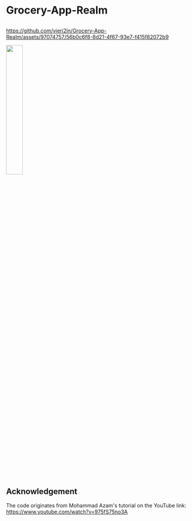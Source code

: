 # Grocery-App-Realm
## 
https://github.com/vieri2in/Grocery-App-Realm/assets/97074757/56b0c6f8-8d21-4f67-93e7-f415f82072b9

<img src="https://github.com/vieri2in/Grocery-App-Realm/assets/97074757/666e46c6-d50f-4053-a7d9-b3e4aaa49528"  width=30% height=30%>

## Acknowledgement
The code originates from Mohammad Azam's tutorial on the YouTube link: https://www.youtube.com/watch?v=975fS75no3A
